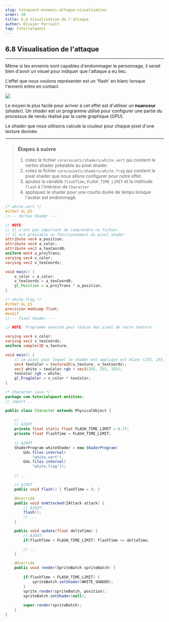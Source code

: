 ```yaml
---
slug: tutoquest-ennemis-attaque-visualisation
order: 20
title: 6.8 Visualisation de l'attaque
author: Olivier Perrault
tag: tutorialquest
---
```


## 6.8 Visualisation de l'attaque
---

Même si les ennemis sont capables d'endommager le personnage, il serait bien d'avoir un visuel pour indiquer que l'attaque a eu lieu.

L'effet que nous voulons représenter est un 'flash' en blanc lorsque l'ennemi entre en contact. 

<img class="w-50 center" src="../../assets/tutorialquest/git/../gif/attack-flash.gif">

Le moyen le plus facile pour arriver à cet effet est d'utiliser un **nuanceur** (*shader*). Un *shader* est un programme utilisé pour configurer une partie du processus de rendu réalisé par la carte graphique (*GPU*).

Le *shader* que nous utilisons calcule la couleur pour chaque pixel d'une texture donnée. 

---
> ### Étapes à suivre
> 1. créez le fichier `core/assets/shaders/white.vert` qui contient le vertex shader préalable au pixel shader.
> 2. créez le fichier `core/assets/shaders/white.frag` qui contient le pixel shader que nous allons configurer pour notre effet.
> 3. ajoutez la variable `flashTime`, `FLASH_TIME_LIMIT` et la méthode `flash` à l'intérieur de `Character`  
> 4. appliquez le shader pour une courte durée de temps lorsque l'avatar est endommagé.

```glsl
/* white.vert */
#ifdef GL_ES
//--- Vertex Shader ---

// NOTE: 
// Il n'est pas important de comprendre ce fichier.
// Il est préalable au fonctionnement du pixel shader
attribute vec4 a_position;
attribute vec4 a_color;
attribute vec2 a_texCoord0;
uniform mat4 u_projTrans;
varying vec4 v_color;
varying vec2 v_texCoords;

void main() {
    v_color = a_color;
    v_texCoords = a_texCoord0;
    gl_Position = u_projTrans * a_position;
}
```
```glsl
/* white.frag */
#ifdef GL_ES
precision mediump float;
#endif
//--- Pixel Shader ---

// NOTE: Programme exécuté pour chacun des pixel de notre texture

varying vec4 v_color;
varying vec2 v_texCoords;
uniform sampler2D u_texture;

void main() {
    // Le pixel pour lequel le shader est applique est blanc (255, 255, 255)
    vec4 texColor = texture2D(u_texture, v_texCoords);
    vec3 white = texColor.rgb + vec3(255, 255, 255);
    texColor.rgb = white;
    gl_FragColor = v_color * texColor;
}
```
```java
/* Character.java */
package com.tutorialquest.entities;
// import ..

public class Character extends PhysicalObject {

    // ..
    // AJOUT
    private final static float FLASH_TIME_LIMIT = 0.1f;
    private float flashTime = FLASH_TIME_LIMIT;
    
    // AJOUT
    ShaderProgram whiteShader = new ShaderProgram(
        Gdx.files.internal(
            "white.vert"),
        Gdx.files.internal(
            "white.frag"));

    // ..

    // AJOUT
    public void flash() { flashTime = 0; }

    @Override
    public void onAttacked(IAttack attack) {        
        // AJOUT:
        flash();
        // ...
    }

    public void update(float deltaTime) {
        // AJOUT:
        if(flashTime < FLASH_TIME_LIMIT) flashTime += deltaTime;

        // ...
    }

    @Override
    public void render(SpriteBatch spriteBatch) {
         
        if(flashTime < FLASH_TIME_LIMIT) {
            spriteBatch.setShader(WHITE_SHADER);
        }
        sprite.render(spriteBatch, position);
        spriteBatch.setShader(null);
        
        super.render(spriteBatch);
    }
}
```